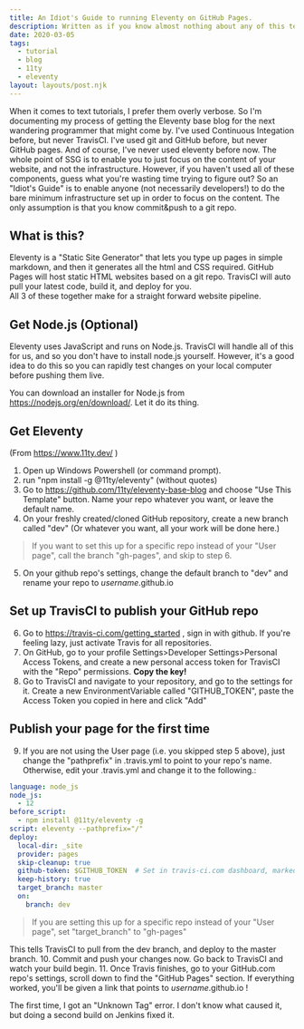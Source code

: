 ```yaml
---
title: An Idiot's Guide to running Eleventy on GitHub Pages.
description: Written as if you know almost nothing about any of this tech.
date: 2020-03-05
tags:
  - tutorial
  - blog
  - 11ty
  - eleventy
layout: layouts/post.njk
---
```

When it comes to text tutorials, I prefer them overly verbose. So I'm documenting my process of getting the Eleventy base blog for the next wandering programmer that might come by. 
I've used Continuous Integation before, but never TravisCI. I've used git and GitHub before, but never GitHub pages. And of course, I've never used eleventy before now.
The whole point of SSG is to enable you to just focus on the content of your website, and not the infrastructure. However, if you haven't used all of these components, guess what you're wasting time trying to figure out?
So an "Idiot's Guide" is to enable anyone (not necessarily developers!) to do the bare minimum infrastructure set up in order to focus on the content. 
The only assumption is that you know commit&push to a git repo.

## What is this?
Eleventy is a "Static Site Generator" that lets you type up pages in simple markdown, and then it generates all the html and CSS required.
GitHub Pages will host static HTML websites based on a git repo. 
TravisCI will auto pull your latest code, build it, and deploy for you.   
All 3 of these together make for a straight forward website pipeline.

## Get Node.js (Optional)
Eleventy uses JavaScript and runs on Node.js.  TravisCI will handle all of this for us, and so you don't have to install node.js yourself.
However, it's a good idea to do this so you can rapidly test changes on your local computer before pushing them live.

You can download an installer for Node.js from https://nodejs.org/en/download/. Let it do its thing.

## Get Eleventy
(From https://www.11ty.dev/ )
1. Open up Windows Powershell (or command prompt).
2. run "npm install -g @11ty/eleventy"  (without quotes)
3. Go to https://github.com/11ty/eleventy-base-blog and choose "Use This Template" button. Name your repo whatever you want, or leave the default name.
4. On your freshly created/cloned GitHub repository, create a new branch called "dev" (Or whatever you want, all your work will be done here.)  
> If you want to set this up for a specific repo instead of your "User page", call the branch "gh-pages", and skip to step 6.
5. On your github repo's settings, change the default branch to "dev" and rename your repo to _username_.github.io  

## Set up TravisCI to publish your GitHub repo
6. Go to https://travis-ci.com/getting_started , sign in with github. If you're feeling lazy, just activate Travis for all repositories.
7. On GitHub, go to your profile Settings>Developer Settings>Personal Access Tokens, and create a new personal access token for TravisCI with the "Repo" permissions. **Copy the key!**
8. Go to TravisCI and navigate to your repository, and go to the settings for it. Create a new EnvironmentVariable called "GITHUB_TOKEN", paste the Access Token you copied in here and click "Add"

## Publish your page for the first time
9. If you are not using the User page (i.e. you skipped step 5 above), just change the "pathprefix" in .travis.yml to point to your repo's name. Otherwise, edit your .travis.yml and change it to the following.:

``` yml
language: node_js
node_js:
  - 12
before_script:
  - npm install @11ty/eleventy -g
script: eleventy --pathprefix="/"
deploy:
  local-dir: _site
  provider: pages
  skip-cleanup: true
  github-token: $GITHUB_TOKEN  # Set in travis-ci.com dashboard, marked secure
  keep-history: true
  target_branch: master
  on:
    branch: dev
```
> If you are setting this up for a specific repo instead of your "User page", set "target_branch" to "gh-pages"

This tells TravisCI to pull from the dev branch, and deploy to the master branch. 
10. Commit and push your changes now. Go back to TravisCI and watch your build begin. 
11. Once Travis finishes, go to your GitHub.com repo's settings, scroll down to find the "GitHub Pages" section. If everything worked, you'll be given a link that points to _username_.github.io !


The first time, I got an "Unknown Tag" error. I don't know what caused it, but doing a second build on Jenkins fixed it.
